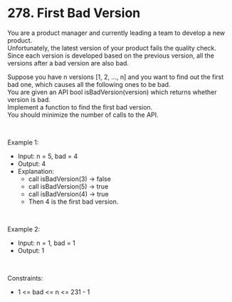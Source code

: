 # 278. First Bad Version

You are a product manager and currently leading a team to develop a new product.<br/>
Unfortunately, the latest version of your product fails the quality check.<br/>
Since each version is developed based on the previous version, all the versions after a bad version are also bad.<br/>

Suppose you have n versions [1, 2, ..., n] and you want to find out the first bad one, which causes all the following ones to be bad.<br/>
You are given an API bool isBadVersion(version) which returns whether version is bad.<br/>
Implement a function to find the first bad version.<br/>
You should minimize the number of calls to the API.

<br/>

Example 1:
- Input: n = 5, bad = 4
- Output: 4
- Explanation:
  - call isBadVersion(3) -> false
  - call isBadVersion(5) -> true
  - call isBadVersion(4) -> true
  - Then 4 is the first bad version.

<br/>

Example 2:
- Input: n = 1, bad = 1
- Output: 1

<br/>

Constraints:
- 1 &lt;= bad &lt;= n &lt;= 231 - 1